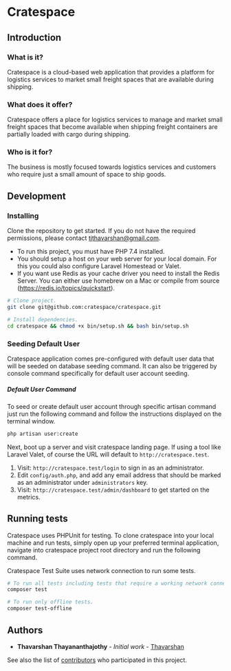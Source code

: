 # Cratespace

## Introduction

### What is it?

Cratespace is a cloud-based web application that provides a platform for logistics services to market small freight spaces that are available during shipping.

### What does it offer?

Cratespace offers a place for logistics services to manage and market small freight spaces that become available when shipping freight containers are partially loaded with cargo during shipping.

### Who is it for?

The business is mostly focused towards logistics services and customers who require just a small amount of space to ship goods.

## Development

### Installing

Clone the repository to get started. If you do not have the required permissions, please contact <tjthavarshan@gmail.com>.

* To run this project, you must have PHP 7.4 installed.
* You should setup a host on your web server for your local domain. For this you could also configure Laravel Homestead or Valet. 
* If you want use Redis as your cache driver you need to install the Redis Server. You can either use homebrew on a Mac or compile from source (https://redis.io/topics/quickstart).

```bash
# Clone project.
git clone git@github.com:cratespace/cratespace.git

# Install dependencies.
cd cratespace && chmod +x bin/setup.sh && bash bin/setup.sh
```

### Seeding Default User

Cratespace application comes pre-configured with default user data that will be seeded on database seeding command. It can also be triggered by console command specifically for default user account seeding.

##### Default User Command

To seed or create default user account through specific artisan command just run the following command and follow the instructions displayed on the terminal window.

```bash
php artisan user:create
```

Next, boot up a server and visit cratespace landing page. If using a tool like Laravel Valet, of course the URL will default to `http://cratespace.test`. 

1. Visit: `http://cratespace.test/login` to sign in as an administrator.
2. Edit `config/auth.php`, and add any email address that should be marked as an administrator under `administrators` key.
3. Visit: `http://cratespace.test/admin/dashboard` to get started on the metrics.

## Running tests

Cratespace uses PHPUnit for testing. To clone cratespace into your local machine and run tests, simply open up your preferred terminal application, navigate into cratespace project root directory and run the following command.

Cratespace Test Suite uses network connection to run some tests.

```bash
# To run all tests including tests that require a working network connection.
composer test

# To run only offline tests.
composer test-offline
```

## Authors

* **Thavarshan Thayananthajothy** - *Initial work* - [Thavarshan](https://github.com/Thavarshan)

See also the list of [contributors](https://github.com/Thavarshan/cratespace/contributors) who participated in this project.
